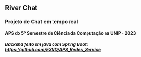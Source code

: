 ## River Chat

### Projeto de Chat em tempo real

#### APS do 5º Semestre de Ciência da Computação na UNIP - 2023

##### Backend feito em java com Spring Boot: https://github.com/E3ND/APS_Redes_Service